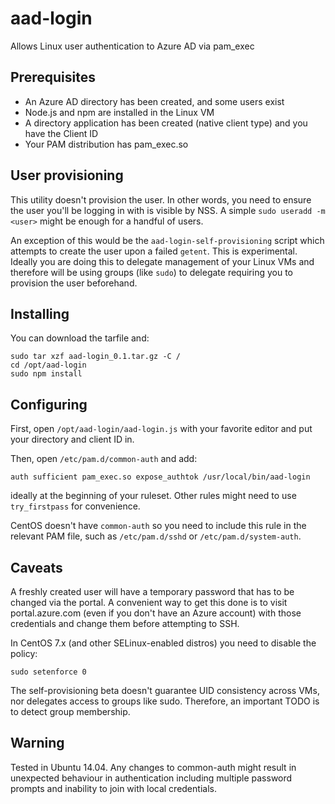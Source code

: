 # aad-login

Allows Linux user authentication to Azure AD via pam_exec

## Prerequisites

* An Azure AD directory has been created, and some users exist
* Node.js and npm are installed in the Linux VM
* A directory application has been created (native client type) and you have the Client ID
* Your PAM distribution has pam_exec.so

## User provisioning

This utility doesn't provision the user. In other words, you need to ensure the user
you'll be logging in with is visible by NSS. A simple `sudo useradd -m <user>` might
be enough for a handful of users.

An exception of this would be the `aad-login-self-provisioning` script which attempts
to create the user upon a failed `getent`. This is experimental. Ideally you are doing
this to delegate management of your Linux VMs and therefore will be using groups (like
`sudo`) to delegate requiring you to provision the user beforehand.

## Installing

You can download the tarfile and:

    sudo tar xzf aad-login_0.1.tar.gz -C /
    cd /opt/aad-login
    sudo npm install

## Configuring

First, open `/opt/aad-login/aad-login.js` with your favorite editor and put your directory
and client ID in.

Then, open `/etc/pam.d/common-auth` and add:

    auth sufficient pam_exec.so expose_authtok /usr/local/bin/aad-login

ideally at the beginning of your ruleset. Other rules might need to use `try_firstpass` for
convenience.

CentOS doesn't have `common-auth` so you need to include this rule in the relevant PAM file,
such as `/etc/pam.d/sshd` or `/etc/pam.d/system-auth`.

## Caveats

A freshly created user will have a temporary password that has to be changed via the portal. A
convenient way to get this done is to visit portal.azure.com (even if you don't have an Azure
account) with those credentials and change them before attempting to SSH.

In CentOS 7.x (and other SELinux-enabled distros) you need to disable the policy:

    sudo setenforce 0

The self-provisioning beta doesn't guarantee UID consistency across VMs, nor delegates access
to groups like sudo. Therefore, an important TODO is to detect group membership.

## Warning

Tested in Ubuntu 14.04. Any changes to common-auth might result in unexpected behaviour in
authentication including multiple password prompts and inability to join with local credentials.
